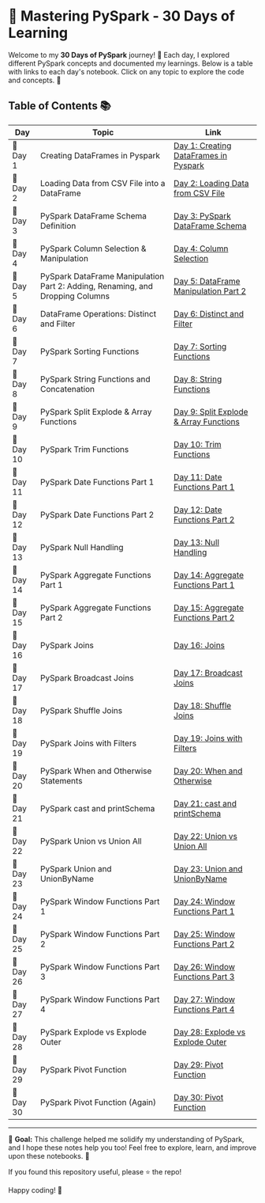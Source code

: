 # 🚀 Mastering PySpark - 30 Days of Learning

Welcome to my **30 Days of PySpark** journey! 🎉 Each day, I explored different PySpark concepts and documented my learnings. Below is a table with links to each day's notebook. Click on any topic to explore the code and concepts. 📝

## Table of Contents 📚


| **Day** | **Topic**                                | **Link**                                                                 |
|---------|------------------------------------------|--------------------------------------------------------------------------|
| 📅 Day 1 | Creating DataFrames in Pyspark           | [Day 1: Creating DataFrames in Pyspark](Mastering%20Pyspark/Day%201%3A%20Creating%20DataFrames%20in%20Pyspark/Day%201_%20Creating%20Dataframes%20in%20Pyspark.ipynb) |
| 📅 Day 2 | Loading Data from CSV File into a DataFrame | [Day 2: Loading Data from CSV File](Mastering%20Pyspark/Day%202%3A%20Loading%20Data%20from%20CSV%20File%20into%20a%20DataFrame/Day%202_%20Loading%20Data%20from%20CSV%20File%20into%20a%20DataFrame%20(1).ipynb) |
| 📅 Day 3 | PySpark DataFrame Schema Definition      | [Day 3: PySpark DataFrame Schema](Mastering%20Pyspark/Day%203%3A%20PySpark%20DataFrame%20Schema%20Definition/Day3_PySpark%20DataFrame%20Schema%20Definition.ipynb) |
| 📅 Day 4 | PySpark Column Selection & Manipulation  | [Day 4: Column Selection](Mastering%20Pyspark/Day%204%3A%20PySpark%20Column%20Selection%20%26%20Manipulation/Day%204_PySpark%20Column%20Selection%20%26%20Manipulation.ipynb) |
| 📅 Day 5 | PySpark DataFrame Manipulation Part 2: Adding, Renaming, and Dropping Columns | [Day 5: DataFrame Manipulation Part 2](Mastering%20Pyspark/Day%205%3A%20PySpark%20DataFrame%20Manipulation%20part%202%3A%20Adding%2C%20Renaming%2C%20and%20Dropping%20Columns/Day%205_%20PySpark%20DataFrame%20Manipulation%20part%202_%20Adding%2C%20Renaming%2C%20and%20Dropping%20Columns.ipynb) |
| 📅 Day 6 | DataFrame Operations: Distinct and Filter | [Day 6: Distinct and Filter](Mastering%20Pyspark/Day%206%3A%20DataFrame%20Operations%3A%20Distinct%20and%20Filter/Day%206_DataFrame%20Operations_%20Distinct%20and%20Filter.ipynb) |
| 📅 Day 7 | PySpark Sorting Functions                | [Day 7: Sorting Functions](Mastering%20Pyspark/Day%207%3A%20Pyspark%20Sorting%20Functions/Day%207_%20Pyspark%20Sorting%20Functions.ipynb) |
| 📅 Day 8 | PySpark String Functions and Concatenation | [Day 8: String Functions](Mastering%20Pyspark/Day%208%3A%20Pyspark%20String%20Functions%20and%20Concatenation/Day%208_%20Pyspark%20String%20Functions%20and%20Concatenation.ipynb) |
| 📅 Day 9 | PySpark Split Explode & Array Functions  | [Day 9: Split Explode & Array Functions](Mastering%20Pyspark/Day%209%3A%20Pyspark%20Split%20Explode%20%26%20Array%20Functions/Day%209_%20Split%20Explode%20%26%20Array%20Functions.ipynb) |
| 📅 Day 10 | PySpark Trim Functions                  | [Day 10: Trim Functions](Mastering%20Pyspark/Day%2010%3A%20Pyspark%20Trim%20Functions/Day%2010_%20Pyspark%20Trim%20Functions.ipynb) |
| 📅 Day 11 | PySpark Date Functions Part 1           | [Day 11: Date Functions Part 1](Mastering%20Pyspark/Day%2011%3A%20Pyspark%20Date%20Functions%20Part1/Day%2011_%20Pyspark%20Date%20Functions%20Part1.ipynb) |
| 📅 Day 12 | PySpark Date Functions Part 2           | [Day 12: Date Functions Part 2](Mastering%20Pyspark/Day%2012%3A%20Pyspark%20Date%20Functions%20Part2/Day%2012_%20Pyspark%20Date%20Functions%20Part2.ipynb) |
| 📅 Day 13 | PySpark Null Handling                   | [Day 13: Null Handling](Mastering%20Pyspark/Day%2013%3A%20Pyspark%20Null%20Handling/Day%2013_%20Pyspark%20Null%20Handling.ipynb) |
| 📅 Day 14 | PySpark Aggregate Functions Part 1      | [Day 14: Aggregate Functions Part 1](Mastering%20Pyspark/Day%2014%3A%20Pyspark%20Aggregate%20Functions%20Part1/Day%2014_%20Pyspark%20Aggregate%20Functions%20Part1.ipynb) |
| 📅 Day 15 | PySpark Aggregate Functions Part 2      | [Day 15: Aggregate Functions Part 2](Mastering%20Pyspark/Day%2015%3A%20Pyspark%20Aggregate%20Functions%20Part2/Day%2015_%20Pyspark%20Aggregate%20Functions%20Part2.ipynb) |
| 📅 Day 16 | PySpark Joins                           | [Day 16: Joins](Mastering%20Pyspark/Day%2016%3A%20PySpark%20Joins/Day%2016_%20PySpark%20Joins.ipynb) |
| 📅 Day 17 | PySpark Broadcast Joins                 | [Day 17: Broadcast Joins](Mastering%20Pyspark/Day%2017%3A%20Pyspark%20Broadcast%20Joins/Day%2017_%20Pyspark%20Broadcast%20Joins.ipynb) |
| 📅 Day 18 | PySpark Shuffle Joins                   | [Day 18: Shuffle Joins](Mastering%20Pyspark/Day%2018%3A%20Pyspark%20Shuffle%20Joins/Day%2018_%20Pyspark%20Shuffle%20Joins.ipynb) |
| 📅 Day 19 | PySpark Joins with Filters              | [Day 19: Joins with Filters](Mastering%20Pyspark/Day%2019%3A%20Pyspark%20Joins%20With%20Filters/Day%2019_%20Pyspark%20Joins%20With%20Filters.ipynb) |
| 📅 Day 20 | PySpark When and Otherwise Statements   | [Day 20: When and Otherwise](Mastering%20Pyspark/Day%2020%3A%20Pyspark%20When%20and%20Otherwise%20Statements/Day%2020_%20Pyspark%20When%20and%20Otherwise%20Statements.ipynb) |
| 📅 Day 21 | PySpark cast and printSchema            | [Day 21: cast and printSchema](Mastering%20Pyspark/Day%2021%3A%20Pyspark%20cast%20and%20printSchema/Day%2021_%20Pyspark%20cast%20and%20printSchema.ipynb) |
| 📅 Day 22 | PySpark Union vs Union All              | [Day 22: Union vs Union All](Mastering%20Pyspark/Day%2022%3A%20PySpark%20Union%20vs%20Union%20All/Day%2022_%20PySpark%20Union%20vs%20Union%20All.ipynb) |
| 📅 Day 23 | PySpark Union and UnionByName           | [Day 23: Union and UnionByName](Mastering%20Pyspark/Day%2023%3A%20PySpark%20Union%20and%20UnionByName/Day%2023_%20PySpark%20Union%20and%20UnionByName.ipynb) |
| 📅 Day 24 | PySpark Window Functions Part 1        | [Day 24: Window Functions Part 1](Mastering%20Pyspark/Day%2024%3A%20Pyspark%20Window%20Functions%20Part1/Day%2024_%20Pyspark%20Window%20Functions-%20Part1.ipynb) |
| 📅 Day 25 | PySpark Window Functions Part 2        | [Day 25: Window Functions Part 2](Mastering%20Pyspark/Day%2025%3A%20Pyspark%20Window%20Functions%20Part2/Day%2025_%20Pyspark%20Window%20Functions-%20Part2.ipynb) |
| 📅 Day 26 | PySpark Window Functions Part 3        | [Day 26: Window Functions Part 3](Mastering%20Pyspark/Day%2026%3A%20Pyspark%20Window%20Functions%20Part3/Day%2026_%20Pyspark%20Window%20Functions%20Part3.ipynb) |
| 📅 Day 27 | PySpark Window Functions Part 4        | [Day 27: Window Functions Part 4](Mastering%20Pyspark/Day%2027%3A%20Pyspark%20Window%20Functions%20Part4/Day%2027_%20Pyspark%20Window%20Functions%20Part4.ipynb) |
| 📅 Day 28 | PySpark Explode vs Explode Outer        | [Day 28: Explode vs Explode Outer](Mastering%20Pyspark/Day%2028%3A%20Pyspark%20Explode%20vs%20Explode%20Outer/Day%2028_%20Pyspark%20Explode%20vs%20Explode%20Outer.ipynb) |
| 📅 Day 29 | PySpark Pivot Function                  | [Day 29: Pivot Function](Mastering%20Pyspark/Day%2029%3A%20Pyspark%20Pivot%20Function/Day%2029_%20Pyspark%20Pivot%20Function.ipynb) |
| 📅 Day 30 | PySpark Pivot Function (Again)          | [Day 30: Pivot Function](Mastering%20Pyspark/Day%2030%3A%20Pyspark%20Pivot%20Function/Day%2030_%20Pyspark%20Pivot%20Function.ipynb) |

---

🎯 **Goal:** This challenge helped me solidify my understanding of PySpark, and I hope these notes help you too! Feel free to explore, learn, and improve upon these notebooks. 🚀

If you found this repository useful, please ⭐ the repo! 

Happy coding! 🚀
